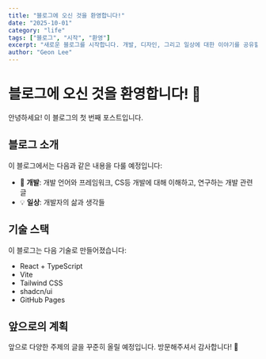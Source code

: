 ```yaml
---
title: "블로그에 오신 것을 환영합니다!"
date: "2025-10-01"
category: "life"
tags: ["블로그", "시작", "환영"]
excerpt: "새로운 블로그를 시작합니다. 개발, 디자인, 그리고 일상에 대한 이야기를 공유할 예정입니다."
author: "Geon Lee"
---
```


# 블로그에 오신 것을 환영합니다! 👋

안녕하세요! 이 블로그의 첫 번째 포스트입니다.

## 블로그 소개

이 블로그에서는 다음과 같은 내용을 다룰 예정입니다:

- 🚀 **개발**: 개발 언어와 프레임워크, CS등 개발에 대해 이해하고, 연구하는 개발 관련 글
- 💡 **일상**: 개발자의 삶과 생각들

## 기술 스택

이 블로그는 다음 기술로 만들어졌습니다:

- React + TypeScript
- Vite
- Tailwind CSS
- shadcn/ui
- GitHub Pages

## 앞으로의 계획

앞으로 다양한 주제의 글을 꾸준히 올릴 예정입니다. 
방문해주셔서 감사합니다! 🙏

